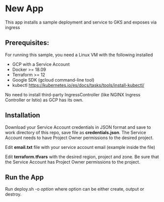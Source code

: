 # New App

This app installs a sample deployment and service to GKS and exposes via ingress

## Prerequisites:

For running this sample, you need a Linux VM with the following installed

- GCP with a Service Account
- Docker >= 18.09
- Terraform >= 12
- Google SDK (gcloud command-line tool)
- kubectl https://kubernetes.io/es/docs/tasks/tools/install-kubectl/

No need to install third-party IngressController (like NGINX Ingress Controller or Istio) as GCP has its own.

## Installation

Download your Service Account credentials in JSON format and save to work directory of this repo, save file as **credentials.json**. The Service Account needs to have Project Owner permissions to the desired project.

Edit **email.txt** file with your service account email (example inside the file)

Edit **terraform.tfvars** with the desired region, project and zone. Be sure that the Service Account has Project Owner permissions to the project.

## Run the App

Run deploy.sh -o *option* where option can be either create, output or destroy.
